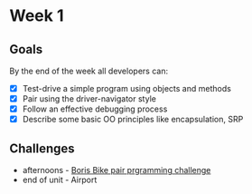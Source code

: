 # Week 1 

## Goals
By the end of the week all developers can:

* [x] Test-drive a simple program using objects and methods
* [x] Pair using the driver-navigator style
* [x] Follow an effective debugging process
* [x] Describe some basic OO principles like encapsulation, SRP

## Challenges 
* afternoons - [Boris Bike pair prgramming challenge](https://github.com/RTurney/boris-bikes) 
* end of unit - Airport

